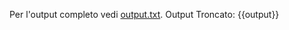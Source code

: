 Per l'output completo vedi [output.txt](persistent_data_path/output.txt).
Output Troncato:
{{output}}
